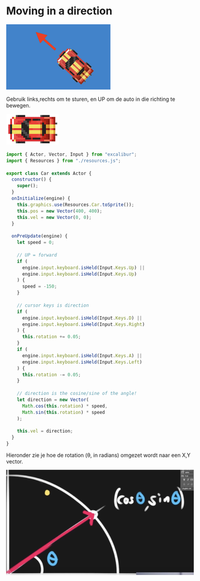 # Moving in a direction

![draaien](../images/carangle.png)

Gebruik links,rechts om te sturen, en UP om de auto in die richting te bewegen.

![car](../images/car.png)


```javascript
import { Actor, Vector, Input } from "excalibur";
import { Resources } from "./resources.js";

export class Car extends Actor {
  constructor() {
    super();
  }
  onInitialize(engine) {
    this.graphics.use(Resources.Car.toSprite());
    this.pos = new Vector(400, 400);
    this.vel = new Vector(0, 0);
  }

  onPreUpdate(engine) {
    let speed = 0;

    // UP = forward
    if (
      engine.input.keyboard.isHeld(Input.Keys.Up) ||
      engine.input.keyboard.isHeld(Input.Keys.Up)
    ) {
      speed = -150;
    }

    // cursor keys is direction
    if (
      engine.input.keyboard.isHeld(Input.Keys.D) ||
      engine.input.keyboard.isHeld(Input.Keys.Right)
    ) {
      this.rotation += 0.05;
    }
    if (
      engine.input.keyboard.isHeld(Input.Keys.A) ||
      engine.input.keyboard.isHeld(Input.Keys.Left)
    ) {
      this.rotation -= 0.05;
    }

    // direction is the cosine/sine of the angle!
    let direction = new Vector(
      Math.cos(this.rotation) * speed,
      Math.sin(this.rotation) * speed
    );

    this.vel = direction;
  }
}
```
Hieronder zie je hoe de rotation (θ, in radians) omgezet wordt naar een X,Y vector.

![angle](../images/angle.png)
